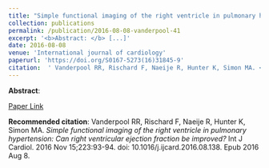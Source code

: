 ```yaml
--- 
title: "Simple functional imaging of the right ventricle in pulmonary hypertension: Can right ventricular ejection fraction be improved?" 
collection: publications 
permalink: /publication/2016-08-08-vanderpool-41 
excerpt: '<b>Abstract: </b> [...]' 
date: 2016-08-08 
venue: 'International journal of cardiology' 
paperurl: 'https://doi.org/S0167-5273(16)31845-9' 
citation:  ' Vanderpool RR, Rischard F, Naeije R, Hunter K, Simon MA. <i>Simple functional imaging of the right ventricle in pulmonary hypertension: Can right ventricular ejection fraction be improved?</i> Int J Cardiol. 2016 Nov 15;223:93-94. doi: 10.1016/j.ijcard.2016.08.138. Epub 2016 Aug 8.' 
--- 
```

<b>Abstract</b>:    
 
[Paper Link](https://doi.org/S0167-5273(16)31845-9) 
 
<b>Recommended citation</b>:  Vanderpool RR, Rischard F, Naeije R, Hunter K, Simon MA. <i>Simple functional imaging of the right ventricle in pulmonary hypertension: Can right ventricular ejection fraction be improved?</i> Int J Cardiol. 2016 Nov 15;223:93-94. doi: 10.1016/j.ijcard.2016.08.138. Epub 2016 Aug 8. 

